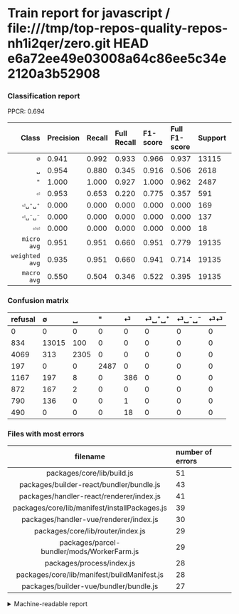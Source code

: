 # Train report for javascript / file:///tmp/top-repos-quality-repos-nh1i2qer/zero.git HEAD e6a72ee49e03008a64c86ee5c34e2120a3b52908

### Classification report

PPCR: 0.694

| Class | Precision | Recall | Full Recall | F1-score | Full F1-score | Support | Full Support | PPCR |
|------:|:----------|:-------|:------------|:---------|:---------|:--------|:-------------|:-----|
| `∅` | 0.941| 0.992| 0.933| 0.966| 0.937| 13115| 13949| 0.940 |
| `␣` | 0.954| 0.880| 0.345| 0.916| 0.506| 2618| 6687| 0.392 |
| `"` | 1.000| 1.000| 0.927| 1.000| 0.962| 2487| 2684| 0.927 |
| `⏎` | 0.953| 0.653| 0.220| 0.775| 0.357| 591| 1758| 0.336 |
| `⏎␣⁺␣⁺` | 0.000| 0.000| 0.000| 0.000| 0.000| 169| 1041| 0.162 |
| `⏎␣⁻␣⁻` | 0.000| 0.000| 0.000| 0.000| 0.000| 137| 927| 0.148 |
| `⏎⏎` | 0.000| 0.000| 0.000| 0.000| 0.000| 18| 508| 0.035 |
| `micro avg` | 0.951| 0.951| 0.660| 0.951| 0.779| 19135| 27554| 0.694 |
| `weighted avg` | 0.935| 0.951| 0.660| 0.941| 0.714| 19135| 27554| 0.694 |
| `macro avg` | 0.550| 0.504| 0.346| 0.522| 0.395| 19135| 27554| 0.694 |

### Confusion matrix

|refusal|  ∅| ␣| "| ⏎| ⏎␣⁺␣⁺| ⏎␣⁻␣⁻| ⏎⏎| 
|:---|:---|:---|:---|:---|:---|:---|:---|
|0 |0 |0 |0 |0 |0 |0 |0 |
|834 |13015 |100 |0 |0 |0 |0 |0 |
|4069 |313 |2305 |0 |0 |0 |0 |0 |
|197 |0 |0 |2487 |0 |0 |0 |0 |
|1167 |197 |8 |0 |386 |0 |0 |0 |
|872 |167 |2 |0 |0 |0 |0 |0 |
|790 |136 |0 |0 |1 |0 |0 |0 |
|490 |0 |0 |0 |18 |0 |0 |0 |

### Files with most errors

| filename | number of errors|
|:----:|:-----|
| packages/core/lib/build.js | 51 |
| packages/builder-react/bundler/bundle.js | 43 |
| packages/handler-react/renderer/index.js | 41 |
| packages/core/lib/manifest/installPackages.js | 39 |
| packages/handler-vue/renderer/index.js | 30 |
| packages/core/lib/router/index.js | 29 |
| packages/parcel-bundler/mods/WorkerFarm.js | 29 |
| packages/process/index.js | 28 |
| packages/core/lib/manifest/buildManifest.js | 28 |
| packages/builder-vue/bundler/bundle.js | 27 |

<details>
    <summary>Machine-readable report</summary>
```json
{
  "cl_report": {"\"": {"f1-score": 1.0, "precision": 1.0, "recall": 1.0, "support": 2487}, "macro avg": {"f1-score": 0.5224526782746659, "precision": 0.5498205733858363, "recall": 0.5037069309913661, "support": 19135}, "micro avg": {"f1-score": 0.95077083877711, "precision": 0.95077083877711, "recall": 0.95077083877711, "support": 19135}, "weighted avg": {"f1-score": 0.9413971373934447, "precision": 0.9350900257278042, "recall": 0.95077083877711, "support": 19135}, "\u2205": {"f1-score": 0.9661136473295476, "precision": 0.9412062481920741, "recall": 0.9923751429660694, "support": 13115}, "\u23ce": {"f1-score": 0.7751004016064257, "precision": 0.9530864197530864, "recall": 0.6531302876480541, "support": 591}, "\u23ce\u23ce": {"f1-score": 0.0, "precision": 0.0, "recall": 0.0, "support": 18}, "\u23ce\u2423\u207a\u2423\u207a": {"f1-score": 0.0, "precision": 0.0, "recall": 0.0, "support": 169}, "\u23ce\u2423\u207b\u2423\u207b": {"f1-score": 0.0, "precision": 0.0, "recall": 0.0, "support": 137}, "\u2423": {"f1-score": 0.9159546989866878, "precision": 0.9544513457556936, "recall": 0.8804430863254392, "support": 2618}},
  "cl_report_full": {"\"": {"f1-score": 0.9619029201315026, "precision": 1.0, "recall": 0.926602086438152, "support": 2684}, "macro avg": {"f1-score": 0.39462899252452305, "precision": 0.5498205733858363, "recall": 0.34627289159510477, "support": 27554}, "micro avg": {"f1-score": 0.779327036346891, "precision": 0.95077083877711, "recall": 0.6602671118530885, "support": 27554}, "weighted avg": {"f1-score": 0.7137888827795432, "precision": 0.8663289551798464, "recall": 0.6602671118530885, "support": 27554}, "\u2205": {"f1-score": 0.9371062389746913, "precision": 0.9412062481920741, "recall": 0.9330417951107606, "support": 13949}, "\u23ce": {"f1-score": 0.35691169671752193, "precision": 0.9530864197530864, "recall": 0.21956769055745165, "support": 1758}, "\u23ce\u23ce": {"f1-score": 0.0, "precision": 0.0, "recall": 0.0, "support": 508}, "\u23ce\u2423\u207a\u2423\u207a": {"f1-score": 0.0, "precision": 0.0, "recall": 0.0, "support": 1041}, "\u23ce\u2423\u207b\u2423\u207b": {"f1-score": 0.0, "precision": 0.0, "recall": 0.0, "support": 927}, "\u2423": {"f1-score": 0.5064820918479455, "precision": 0.9544513457556936, "recall": 0.3446986690593689, "support": 6687}},
  "ppcr": 0.6944545256587066
}
```
</details>
